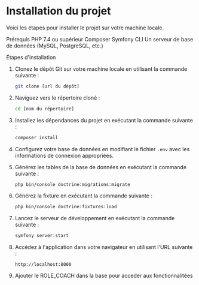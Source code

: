 
# Installation du projet
Voici les étapes pour installer le projet sur votre machine locale.

Prérequis
PHP 7.4 ou supérieur
Composer
Symfony CLI
Un serveur de base de données (MySQL, PostgreSQL, etc.)

Étapes d'installation

1. Clonez le dépôt Git sur votre machine locale en utilisant la commande suivante :

    ```bash
    git clone [url du dépôt]
    ```

2. Naviguez vers le répertoire cloné :

    ```bash
    cd [nom du répertoire]
    ```

3. Installez les dépendances du projet en exécutant la commande suivante :

    ```bash
    composer install
    ```

4. Configurez votre base de données en modifiant le fichier `.env` avec les informations de connexion appropriées.

5. Générez les tables de la base de données en exécutant la commande suivante :

    ```bash
    php bin/console doctrine:migrations:migrate
    ```

6. Générez la fixture en exécutant la commande suivante :

    ```bash
    php bin/console doctrine:fixtures:load
    ```

8. Lancez le serveur de développement en exécutant la commande suivante :

    ```bash
    symfony server:start    
    ```

8. Accédez à l'application dans votre navigateur en utilisant l'URL suivante :

    ```
    http://localhost:8000

9. Ajouter le ROLE_COACH dans la base pour acceder aux fonctionnalitées
  



